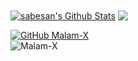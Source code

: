 <a href="https://github.com/Malam-X">
<img align="center" alt="sabesan's Github Stats" src="https://github-readme-stats.codestackr.vercel.app/api?username=Malam-X&show_icons=true&hide_border=true&count_private=true&include_all_commits=true&theme=radical" /></a>

<a href="https://github.com/Malam-X">
  <img align="center" src="https://github-readme-stats.anuraghazra1.vercel.app/api/top-langs/?username=Malam-X&layout=compact&theme=radical" />
</a>

[![GitHub Malam-X](https://img.shields.io/github/followers/Malam-X?label=follow&style=social)](https://github.com/Malam-X)<br>
![Malam-X](https://komarev.com/ghpvc/?username=Malam-X&label=Views&color=blue&style=plastic)

[whatsapp]: https://wa.me/+6285731246143
